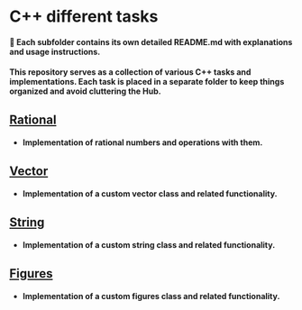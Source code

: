 # C++ different tasks

#### 📌 Each subfolder contains its own detailed README.md with explanations and usage instructions.

#### This repository serves as a collection of various C++ tasks and implementations. Each task is placed in a separate folder to keep things organized and avoid cluttering the Hub.

## [Rational](https://github.com/Rigbir/Cpp/tree/main/Rational)
- #### Implementation of rational numbers and operations with them.

## [Vector](https://github.com/Rigbir/Cpp/tree/main/Vector)
- #### Implementation of a custom vector class and related functionality.

## [String](https://github.com/Rigbir/Cpp/tree/main/String)
- #### Implementation of a custom string class and related functionality.

## [Figures](https://github.com/Rigbir/Cpp/tree/main/Figures)
- #### Implementation of a custom figures class and related functionality.